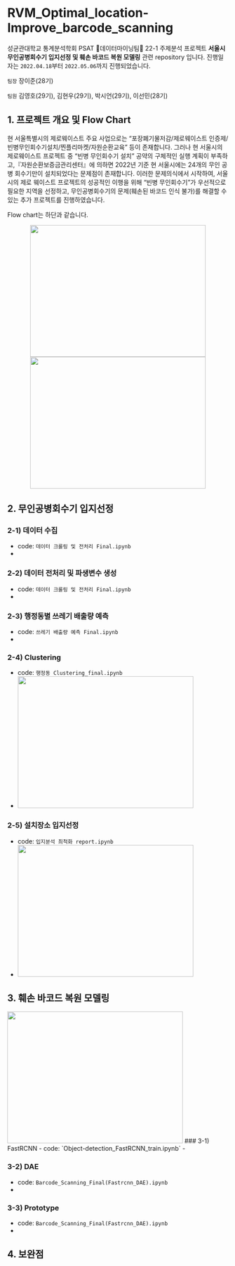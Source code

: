 # RVM_Optimal_location-Improve_barcode_scanning
성균관대학교 통계분석학회 PSAT 🐣데이터마이닝팀🐣 22-1 주제분석 프로젝트 **서울시 무인공병회수기 입지선정 및 훼손 바코드 복원 모델링** 관련 repository 입니다. 진행일자는 `2022.04.18`부터 `2022.05.06`까지 진행되었습니다.

`팀장` 장이준(28기)

`팀원` 김영호(29기), 김현우(29기), 박시언(29기), 이선민(28기)


## 1. 프로젝트 개요 및 Flow Chart
현 서울특별시의 제로웨이스트 주요 사업으로는 “포장폐기물저감/제로웨이스트 인증제/빈병무인회수기설치/찐플리마켓/자원순환교육” 등이 존재합니다. 그러나 현 서울시의 제로웨이스트 프로젝트 중 “빈병 무인회수기 설치” 공약의 구체적인 실행 계획이 부족하고,『자원순환보증금관리센터』에 의하면 2022년 기준 현 서울시에는 24개의 무인 공병 회수기만이 설치되었다는 문제점이 존재합니다. 이러한 문제의식에서 시작하여, 서울시의 제로 웨이스트 프로젝트의 성공적인 이행을 위해 “빈병 무인회수기”가 우선적으로 필요한 지역을 선정하고, 무인공병회수기의 문제(훼손된 바코드 인식 불가)를 해결할 수 있는 추가 프로젝트를 진행하였습니다.

Flow chart는 하단과 같습니다.
<p align="center">
  <img src="https://user-images.githubusercontent.com/67568001/184703142-f0680f30-1598-4211-8d85-439f04566d43.JPG" width="400" height="300"/>
  <img src="https://user-images.githubusercontent.com/67568001/184703155-9041e4d5-7726-4c83-8527-b32399da1bd7.JPG" width="400" height="300"/>
</p>



## 2. 무인공병회수기 입지선정
### 2-1) 데이터 수집 
- code: `데이터 크롤링 및 전처리 Final.ipynb`
- 

### 2-2) 데이터 전처리 및 파생변수 생성 
- code: `데이터 크롤링 및 전처리 Final.ipynb`
- 

### 2-3) 행정동별 쓰레기 배출량 예측 
- code: `쓰레기 배출량 예측 Final.ipynb`
- 

### 2-4) Clustering 
- code: `행정동 Clustering_final.ipynb`
- <img src="(https://user-images.githubusercontent.com/67568001/184703205-a495643c-59cd-48c2-b05f-662473a1ef0d.JPG" width="400" height="300"/>

### 2-5) 설치장소 입지선정 
- code: `입지분석 최척화 report.ipynb`
- <img src="https://user-images.githubusercontent.com/67568001/184703215-02e94da3-44f5-4cb4-a00e-de934898e31b.JPG" width="400" height="300"/>


## 3. 훼손 바코드 복원 모델링
<img src="https://user-images.githubusercontent.com/67568001/184703228-a4b966e5-8bfd-4085-9994-b3265ecc9b82.JPG" width="400" height="300"/>
### 3-1) FastRCNN 
- code: `Object-detection_FastRCNN_train.ipynb`
- 

### 3-2) DAE 
- code: `Barcode_Scanning_Final(Fastrcnn_DAE).ipynb`
- 

### 3-3) Prototype 
- code: `Barcode_Scanning_Final(Fastrcnn_DAE).ipynb`
- 


## 4. 보완점

